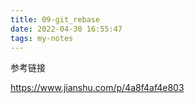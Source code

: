 ```yaml
---
title: 09-git_rebase
date: 2022-04-30 16:55:47
tags: my-notes
---
```

参考链接

https://www.jianshu.com/p/4a8f4af4e803